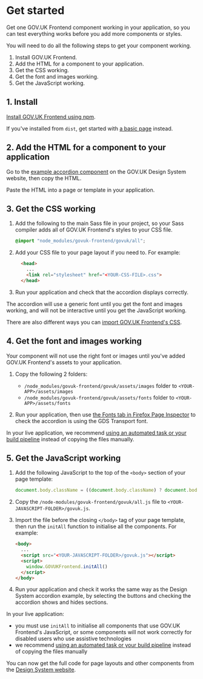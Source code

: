 # Get started

Get one GOV.UK Frontend component working in your application, so you can test everything works before you add more components or styles.

You will need to do all the following steps to get your component working.

1. Install GOV.UK Frontend.
2. Add the HTML for a component to your application.
3. Get the CSS working.
4. Get the font and images working.
5. Get the JavaScript working.

## 1. Install

[Install GOV.UK Frontend using npm](/docs/installation/installing-with-npm.md).

If you've installed from `dist`, get started with [a basic page](/docs/installation/installing-from-dist.md#2-include-resources) instead.

## 2. Add the HTML for a component to your application

Go to the [example accordion component](https://design-system.service.gov.uk/components/accordion/#accordion-example) on the GOV.UK Design System website, then copy the HTML.

Paste the HTML into a page or template in your application.

## 3. Get the CSS working

1. Add the following to the main Sass file in your project, so your Sass compiler adds all of GOV.UK Frontend's styles to your CSS file.

    ```Scss
    @import "node_modules/govuk-frontend/govuk/all";
    ```

2. Add your CSS file to your page layout if you need to. For example:

    ```html
      <head>
        ...
        <link rel="stylesheet" href="<YOUR-CSS-FILE>.css">
      </head>
    ```

3. Run your application and check that the accordion displays correctly.

The accordion will use a generic font until you get the font and images working, and will not be interactive until you get the JavaScript working.

There are also different ways you can [import GOV.UK Frontend's CSS](/docs/installation/importing-css-assets-and-javascript.md#css).

## 4. Get the font and images working

Your component will not use the right font or images until you've added GOV.UK Frontend's assets to your application.

1. Copy the following 2 folders:

    - `/node_modules/govuk-frontend/govuk/assets/images` folder to `<YOUR-APP>/assets/images`
    - `/node_modules/govuk-frontend/govuk/assets/fonts` folder to `<YOUR-APP>/assets/fonts`

2. Run your application, then use [the Fonts tab in Firefox Page Inspector](https://developer.mozilla.org/en-US/docs/Tools/Page_Inspector/How_to/Edit_fonts#The_Fonts_tab) to check the accordion is using the GDS Transport font.

In your live application, we recommend [using an automated task or your build pipeline](/docs/installation/importing-css-assets-and-javascript.md#font-and-image-assets) instead of copying the files manually.

## 5. Get the JavaScript working

1. Add the following JavaScript to the top of the `<body>` section of your page template:

    ```JavaScript
    document.body.className = ((document.body.className) ? document.body.className + ' js-enabled' : 'js-enabled');
    ```

2. Copy the `/node-modules/govuk-frontend/govuk/all.js` file to `<YOUR-JAVASCRIPT-FOLDER>/govuk.js`.

3. Import the file before the closing `</body>` tag of your page template, then run the `initAll` function to initialise all the components. For example:

    ```html
    <body>
      ...
      <script src="<YOUR-JAVASCRIPT-FOLDER>/govuk.js"></script>
      <script>
        window.GOVUKFrontend.initAll()
      </script>
    </body>
    ```

4. Run your application and check it works the same way as the Design System accordion example, by selecting the buttons and checking the accordion shows and hides sections.

In your live application:

- you must use `initAll` to initialise all components that use GOV.UK Frontend's JavaScript, or some components will not work correctly for disabled users who use assistive technologies
- we recommend [using an automated task or your build pipeline](/docs/installation/importing-css-assets-and-javascript.md#javascript) instead of copying the files manually

You can now get the full code for page layouts and other components from the [Design System website](https://design-system.service.gov.uk/).
